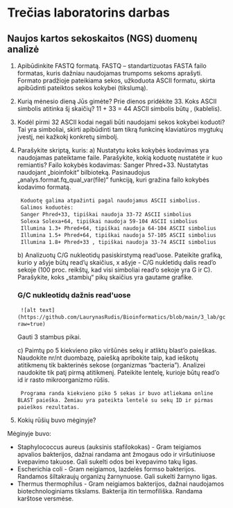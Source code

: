 # Trečias laboratorins darbas
## Naujos kartos sekoskaitos (NGS) duomenų analizė

1. Apibūdinkite FASTQ formatą. 
 FASTQ – standartizuotas FASTA failo formatas, kuris dažniau naudojamas trumpoms sekoms aprašyti. Formato pradžioje pateikiama sekos, užkoduota ASCII formatu, skirta apibūdinti pateiktos sekos kokybei (tikslumą).
2. Kurią mėnesio dieną Jūs gimėte? Prie dienos pridėkite 33. Koks ASCII simbolis atitinka šį skaičių? 
11 + 33 = 44
ASCII simbolis būtų , (kablelis).
3. Kodėl pirmi 32 ASCII kodai negali būti naudojami sekos kokybei koduoti? 
 Tai yra simboliai, skirti apibūdinti tam tikrą funkcinę klaviatūros mygtukų įvestį, nei kažkokį konkretų simbolį.
4. Parašykite skriptą, kuris: 
    a) Nustatytu koks kokybės kodavimas yra naudojamas pateiktame faile. Parašykite, kokią koduotę nustatėte ir kuo remiantis? 
        Failo kokybės kodavimas: Sanger Phred+33.  Nustatytas naudojant „bioinfokit“ bilbioteką. Pasinaudojus „analys.format.fq_qual_var(file)“ funkciją, kuri gražina failo kokybės kodavimo formatą.

        Koduotę galima atpažinti pagal naudojamus ASCII simbolius.
        Galimos koduotės:
        Sanger Phred+33, tipiškai naudoja 33-72 ASCII simbolius
        Solexa Solexa+64, tipiškai naudoja 59-104 ASCII simbolius
        Illumina 1.3+ Phred+64, tipiškai naudoja 64-104 ASCII simbolius
        Illumina 1.5+ Phred+64, tipiškai naudoja 57-105 ASCII simbolius
        Illumina 1.8+ Phred+33 , tipiškai naudoja 33-74 ASCII simbolius
    
    b) Analizuotų C/G nukleotidų pasiskirstymą read’uose. Pateikite grafiką, kurio y ašyje būtų read’ų skaičius, x ašyje - C/G nukletidų dalis read’o sekoje (100 proc. reikštų, kad visi simboliai read’o sekoje yra G ir C). Parašykite, koks „stambių“ pikų skaičius yra gautame grafike.

    ### G/C nukleotidų dažnis read'uose
        ![alt text](https://github.com/LaurynasRudis/Bioinformatics/blob/main/3_lab/gc_count_graph.jpg?raw=true)

    Gauti 3 stambus pikai.

    c) Paimtų po 5 kiekvieno piko viršūnės sekų ir atliktų blast’o paieškas. Naudokite nr/nt duombazę, paiešką apribokite taip, kad ieškotų atitikmenų tik bakterinės sekose (organizmas “bacteria”). Analizei naudokite tik patį pirmą atitikmenį. Pateikite lentelę, kurioje būtų read’o id ir rasto mikroorganizmo rūšis.

        Programa randa kiekvieno piko 5 sekas ir buvo atliekama online BLAST paieška. Žemiau yra pateikta lentelė su sekų ID ir pirmas paieškos rezultatas.



5. Kokių rūšių buvo mėginyje?

Mėginyje buvo:

- Staphylococcus aureus (auksinis stafilokokas) - Gram teigiamos apvalios bakterijos, dažnai randama ant žmogaus odo ir viršutiniuose kvepavimo takuose. Gali sukelti odos bei kvepavimo takų ligas.
- Escherichia coli - Gram neigiamos, lazdelės formso bakterijos. Randamos šiltakraujų organizų žarnynuose. Gali sukelti žarnyno ligas.
- Thermus thermophilus - Gram neigiamos bakterijos, dažnai naudojamos biotechnologiniams tikslams. Bakterija itin termofiliška. Randama karštose versmėse.